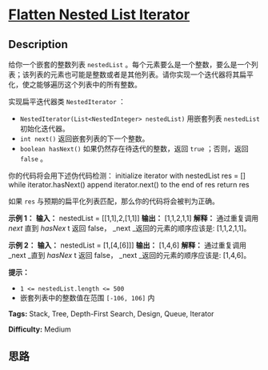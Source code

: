 # [Flatten Nested List Iterator][title]

## Description

给你一个嵌套的整数列表 `nestedList`
。每个元素要么是一个整数，要么是一个列表；该列表的元素也可能是整数或者是其他列表。请你实现一个迭代器将其扁平化，使之能够遍历这个列表中的所有整数。

实现扁平迭代器类 `NestedIterator` ：

  * `NestedIterator(List<NestedInteger> nestedList)` 用嵌套列表 `nestedList` 初始化迭代器。
  * `int next()` 返回嵌套列表的下一个整数。
  * `boolean hasNext()` 如果仍然存在待迭代的整数，返回 `true` ；否则，返回 `false` 。

你的代码将会用下述伪代码检测：
            initialize iterator with nestedList    res = []    while iterator.hasNext()        append iterator.next() to the end of res    return res

如果 `res` 与预期的扁平化列表匹配，那么你的代码将会被判为正确。



**示例 1：**
            **输入：** nestedList = [[1,1],2,[1,1]]    **输出：** [1,1,2,1,1]    **解释：** 通过重复调用  _next_ 直到  _hasNex_ t 返回 false， _next  _返回的元素的顺序应该是: [1,1,2,1,1]。

**示例 2：**
            **输入：** nestedList = [1,[4,[6]]]    **输出：** [1,4,6]    **解释：** 通过重复调用  _next  _直到  _hasNex_ t 返回 false， _next  _返回的元素的顺序应该是: [1,4,6]。    



**提示：**

  * `1 <= nestedList.length <= 500`
  * 嵌套列表中的整数值在范围 `[-106, 106]` 内


**Tags:** Stack, Tree, Depth-First Search, Design, Queue, Iterator

**Difficulty:** Medium

## 思路

[title]: https://leetcode-cn.com/problems/flatten-nested-list-iterator
